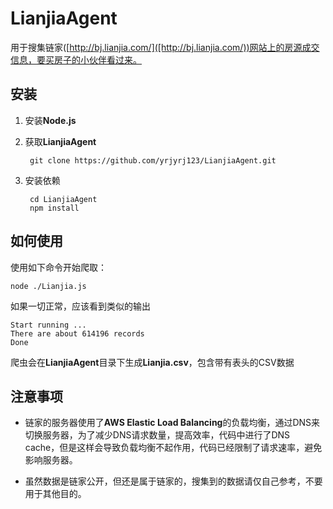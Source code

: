 # LianjiaAgent
用于搜集链家([http://bj.lianjia.com/]([http://bj.lianjia.com/))网站上的房源成交信息，要买房子的小伙伴看过来。


## 安装
1. 安装**Node.js**

2. 获取**LianjiaAgent**

		git clone https://github.com/yrjyrj123/LianjiaAgent.git

3. 安装依赖	
		
		cd LianjiaAgent
		npm install

## 如何使用
使用如下命令开始爬取：

	node ./Lianjia.js

如果一切正常，应该看到类似的输出

	Start running ...
	There are about 614196 records
	Done
	
爬虫会在**LianjiaAgent**目录下生成**Lianjia.csv**，包含带有表头的CSV数据

## 注意事项

* 链家的服务器使用了**AWS Elastic Load Balancing**的负载均衡，通过DNS来切换服务器，为了减少DNS请求数量，提高效率，代码中进行了DNS cache，但是这样会导致负载均衡不起作用，代码已经限制了请求速率，避免影响服务器。

* 虽然数据是链家公开，但还是属于链家的，搜集到的数据请仅自己参考，不要用于其他目的。
